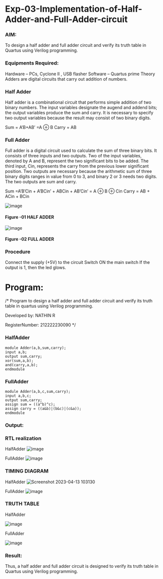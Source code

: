# Exp-03-Implementation-of-Half-Adder-and-Full-Adder-circuit

### AIM:
To design a half adder and full adder circuit and verify its truth table in Quartus using Verilog programming.

### Equipments Required:
Hardware – PCs, Cyclone II , USB flasher
Software – Quartus prime
Theory
Adders are digital circuits that carry out addition of numbers.

### Half Adder
Half adder is a combinational circuit that performs simple addition of two binary numbers. The input variables designate the augend and addend bits; the output variables produce the sum and carry. It is necessary to specify two output variables because the result may consist of two binary digits.

Sum = A’B+AB’ =A ⊕ B Carry = AB

### Full Adder
Full adder is a digital circuit used to calculate the sum of three binary bits. It consists of three inputs and two outputs. Two of the input variables, denoted by A and B, represent the two significant bits to be added. The third input, Cin, represents the carry from the previous lower significant position. Two outputs are necessary because the arithmetic sum of three binary digits ranges in value from 0 to 3, and binary 2 or 3 needs two digits. The two outputs are sum and carry.

Sum =A’B’Cin + A’BCin’ + ABCin + AB’Cin’ = A ⊕ B ⊕ Cin Carry = AB + ACin + BCin

 ![image](https://user-images.githubusercontent.com/36288975/163552156-a13e5a56-c638-4110-97d9-8896907c8d25.png)

#### Figure -01 HALF ADDER 


![image](https://user-images.githubusercontent.com/36288975/163552057-b3547877-6d07-45b4-b7e0-bcfebfad9e1d.png)

#### Figure -02 FULL ADDER 

### Procedure

Connect the supply (+5V) to the circuit
Switch ON the main switch
If the output is 1, then the led glows.
### 
# Program:
/*
Program to design a half adder and full adder circuit and verify its truth table in quartus using Verilog programming.

Developed by: NATHIN R

RegisterNumber:  212222230090
*/
### HalfAdder
```
module Adder(a,b,sum,carry);
input a,b;
output sum,carry;
xor(sum,a,b);
and(carry,a,b);
endmodule
```
### FullAdder
```
module Adder(a,b,c,sum,carry);
input a,b,c;
output sum,carry;
assign sum = ((a^b)^c);
assign carry = ((a&b)|(b&c)|(c&a));
endmodule
```
### Output:

### RTL realization
HalfAdder
![image](https://user-images.githubusercontent.com/118679646/231659061-372b4928-b03a-4aa0-938e-c049c8cb2fed.png)

FullAdder
![image](https://user-images.githubusercontent.com/118679646/231660255-c22db4bf-e4b9-4c3a-a901-a8e054faa7ec.png)

### TIMING DIAGRAM
HalfAdder
![Screenshot 2023-04-13 103130](https://user-images.githubusercontent.com/118679646/231659406-0e23da10-9826-4a1d-a85c-20deb4f901dd.png)

FullAdder
![image](https://user-images.githubusercontent.com/118679646/231661157-9328698f-d961-4cda-936d-fb655b87fe91.png)

### TRUTH TABLE 
HalfAdder

![image](https://user-images.githubusercontent.com/118679646/231659880-a7ecff4b-f4b9-4d7a-8036-93d069aac7a5.png)

FullAdder

![image](https://user-images.githubusercontent.com/118679646/231663216-940ca46f-fd89-4b12-a428-7e87ebdc0f79.png)

### Result:
Thus, a half adder and full adder circuit is designed to verify its truth table in Quartus using Verilog programming.
